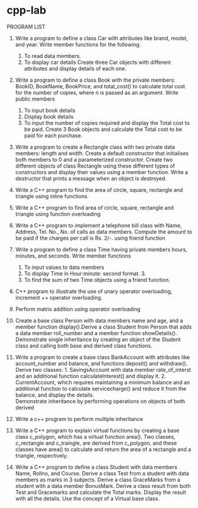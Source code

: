 #
#
# cpp-lab


PROGRAM LIST
1.  Write a program to define a class Car with attributes like brand, model, and year. Write member  functions for the following.  
      1. To read data members.
      2. To display car details
Create three Car objects with different attributes and display details of each one.

2. Write a program to define a class Book with the private members: BookID, BookName, BookPrice, and total_cost() to calculate total cost for the number of copies, where n is passed as an argument.  Write public members
      1. To input book details  
      2. Display book details  
      3. To input the number of copies required and display the Total cost to be paid.
Create 3 Book objects and calculate the Total cost to be paid for each purchase.

3. Write a program to create a Rectangle class with two private data members: length and width.  Create a default constructor that initialises both members to 0 and a parameterized constructor.  Create two different objects of class Rectangle using these different types of constructors and display  their values using a member function. Write a destructor that prints a message when an object is  destroyed.

4.  Write a C++ program to find the area of circle, square, rectangle and triangle using inline functions

5. Write a C++ program to find area of circle, square, rectangle and triangle using function  overloading

6.  Write a C++ program to implement a telephone bill class with Name, Address, Tel. No., No. of calls  as data members. Compute the amount to be paid if the charges per call is Rs. 2/-. using friend  function

7.  Write a program to define a class Time having private members hours, minutes, and seconds.  Write member functions
     1. To input values to data members
     2. To display Time in Hour:minute: second format. 3.
     3. To find the sum of two Time objects using a friend function.

8.  C++ program to illustrate the use of unary operator overloading, increment ++ operator  overloading.

9.   Perform matrix addition using operator overloading

10.   Create a base class Person with data members name and age, and a member function display().Derive a class Student from Person that adds a data member roll_number and a member function
showDetails(). Demonstrate single inheritance by creating an object of the Student class and calling  both base and derived class functions.

11.   Write a program to create a base class BankAccount with attributes like account_number and  balance, and functions deposit() and withdraw().
Derive two classes:
     1. SavingsAccount with data member rate_of_interst and an additional function  calculateInterest() and display it.
     2. CurrentAccount, which requires maintaining a minimum balance and an additional  function to calculate servicecharge() and reduce it from the balance, and display the details.  
Demonstrate inheritance by performing operations on objects of both derived

12. Write a c++ program to perform multiple inheritance

13.  Write a C++ program to explain virtual functions by creating a base class c_polygon, which has a  virtual function area(). Two classes, c_rectangle and c_traingle, are derived from c_polygon, and  these classes have area() to calculate and return the area of a rectangle and a triangle, respectively.

14.  Write a C++ program to define a class Student with data members Name, Rollno, and Course.  Derive a class Test from a student with data members as marks in 3 subjects. Derive a class  GraceMarks from a student with a data member BonusMark. Derive a class result from both Test and Gracemarks and calculate the Total marks. Display the result with all the details. Use the concept of a  Virtual base class.
